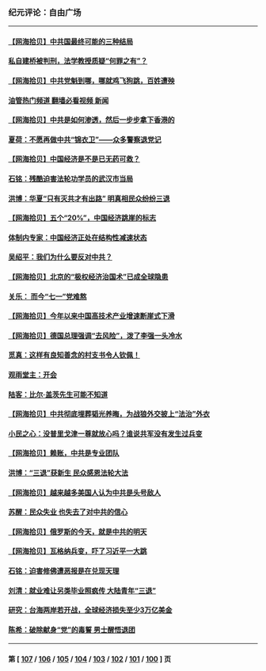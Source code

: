 ### 纪元评论：自由广场
---
#### [【网海拾贝】中共国最终可能的三种结局](../../pages/nsc993/n14032149.md?07120330) 
#### [私自建桥被判刑，法学教授质疑“何罪之有”？](../../pages/nsc993/n14031517.md?07120330) 
#### [【网海拾贝】中共党魁到哪，哪就鸡飞狗跳，百姓遭殃](../../pages/nsc993/n14031033.md?07120330) 
#### [油管热门频道 翻墙必看视频 新闻](ok?07120330)
#### [【网海拾贝】中共是如何渗透，然后一步步拿下香港的](../../pages/nsc993/n14030717.md?07120330) 
#### [夏荷：不愿再做中共“锦衣卫”——众多警察退党记](../../pages/nsc993/n14029941.md?07120330) 
#### [【网海拾贝】中国经济是不是已无药可救？](../../pages/nsc993/n14029976.md?07120330) 
#### [石铭：残酷迫害法轮功学员的武汉市当局](../../pages/nsc993/n14029514.md?07120330) 
#### [洪博：华夏“只有灭共才有出路” 明真相民众纷纷三退](../../pages/nsc993/n14029396.md?07120330) 
#### [【网海拾贝】五个“20%”，中国经济跳崖的标志](../../pages/nsc993/n14029226.md?07120330) 
#### [体制内专家：中国经济正处在结构性减速状态](../../pages/nsc993/n14029095.md?07120330) 
#### [吴绍平：我们为什么要反对中共？](../../pages/nsc993/n14027674.md?07120330) 
#### [【网海拾贝】北京的“极权经济治国术”已成全球隐患](../../pages/nsc993/n14027923.md?07120330) 
#### [关乐： 而今“七一”党难熬](../../pages/nsc993/n14027325.md?07120330) 
#### [【网海拾贝】今年以来中国高技术产业增速断崖式下滑](../../pages/nsc993/n14027114.md?07120330) 
#### [【网海拾贝】德国总理强调“去风险”，泼了李强一头冷水](../../pages/nsc993/n14026680.md?07120330) 
#### [觅真：这样有良知善念的村支书令人钦佩！](../../pages/nsc993/n14026467.md?07120330) 
#### [观雨堂主：开会](../../pages/nsc993/n14026463.md?07120330) 
#### [陆客：比尔·盖茨先生可能不知道](../../pages/nsc993/n14026461.md?07120330) 
#### [【网海拾贝】中共彻底埋葬韬光养晦，为战狼外交披上“法治”外衣](../../pages/nsc993/n14026258.md?07120330) 
#### [小民之心：没普里戈津一尊就放心吗？谁说共军没有发生过兵变](../../pages/nsc993/n14026246.md?07120330) 
#### [【网海拾贝】赖账，中共是专业团队](../../pages/nsc993/n14025929.md?07120330) 
#### [洪博：“三退”获新生 民众感恩法轮大法](../../pages/nsc993/n14024094.md?07120330) 
#### [【网海拾贝】越来越多美国人认为中共是头号敌人](../../pages/nsc993/n14024091.md?07120330) 
#### [苏醒：民众失业 也失去了对中共的信心](../../pages/nsc993/n14024060.md?07120330) 
#### [【网海拾贝】俄罗斯的今天，就是中共的明天](../../pages/nsc993/n14023393.md?07120330) 
#### [【网海拾贝】瓦格纳兵变，吓了习近平一大跳](../../pages/nsc993/n14023012.md?07120330) 
#### [石铭：迫害修佛遭恶报是在兑现天理](../../pages/nsc993/n14022866.md?07120330) 
#### [刘清：就业难让另类毕业照疯传 大陆青年“三退”](../../pages/nsc993/n14022841.md?07120330) 
#### [研究：台海两岸若开战，全球经济损失至少3万亿美金](../../pages/nsc993/n14022824.md?07120330) 
#### [陈希：破除献身“党”的毒誓 男士醒悟退团](../../pages/nsc993/n14022289.md?07120330) 

---
#### 第 [ [107](./107.md?07120330) / [106](./106.md?07120330) / [105](./105.md?07120330) / [104](./104.md?07120330) / [103](./103.md?07120330) / [102](./102.md?07120330) / [101](./101.md?07120330) / [100](./100.md?07120330) ] 页

